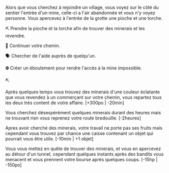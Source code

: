 Alors que vous cherchez à rejoindre un village, vous voyez sur le côté du sentier l'entrée d'un mine, celle-ci a l'air abandonnée et vous n'y voyez personne. Vous apercevez à l'entrée de la grotte une pioche et une torche.

⛏️ Prendre la pioche et la torche afin de trouver des minerais et les revendre.

🏃 Continuer votre chemin.

🗣️ Chercher de l'aide auprès de quelqu'un.

⛔ Créer un éboulement pour rendre l'accès à la mine impossible.

⛏️

Après quelques temps vous trouvez des minerais d'une couleur éclatante que vous revendez à un commerçant sur votre chemin, vous repartez tous les deux très content de votre affaire.
[+300po | -20min]
 
Vous cherchez désespérément quelques minerais durant des heures mais ne trouvant rien vous reprenez votre route bredouille.
[-2heures]

Apres avoir cherché des minerais, votre travail ne porte pas ses fruits mais cependant vous trouvez par chance une caisse contenant un objet qui pourrait vous être utile.
[-10min | +1 objet]

Vous vous mettez en quête de trouver des minerais, et vous en apercevez au détour d'un tunnel, cependant quelques instants après des bandits vous menacent et vous prennent votre bourse après quelques coups. 
[-15hp | -150po]
